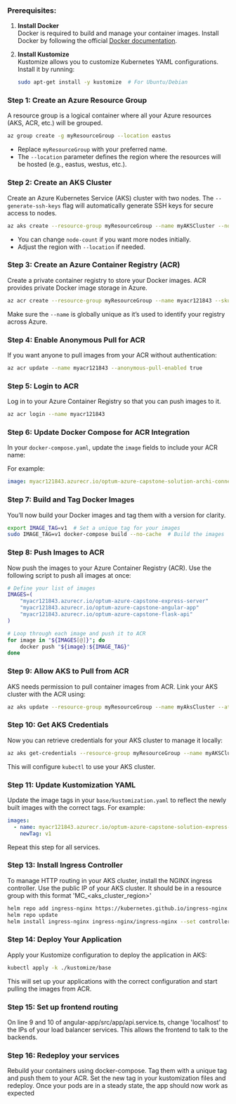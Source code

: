 ### Prerequisites:
1. **Install Docker**  
   Docker is required to build and manage your container images. Install Docker by following the official [Docker documentation](https://docs.docker.com/get-docker/).

2. **Install Kustomize**  
   Kustomize allows you to customize Kubernetes YAML configurations. Install it by running:
   ```bash
   sudo apt-get install -y kustomize  # For Ubuntu/Debian
   ```

### Step 1: Create an Azure Resource Group
A resource group is a logical container where all your Azure resources (AKS, ACR, etc.) will be grouped.

```bash
az group create -g myResourceGroup --location eastus
```

- Replace `myResourceGroup` with your preferred name.
- The `--location` parameter defines the region where the resources will be hosted (e.g., eastus, westus, etc.).

### Step 2: Create an AKS Cluster
Create an Azure Kubernetes Service (AKS) cluster with two nodes. The `--generate-ssh-keys` flag will automatically generate SSH keys for secure access to nodes.

```bash
az aks create --resource-group myResourceGroup --name myAKSCluster --node-count 2 --generate-ssh-keys --location eastus
```

- You can change `node-count` if you want more nodes initially.
- Adjust the region with `--location` if needed.

### Step 3: Create an Azure Container Registry (ACR)
Create a private container registry to store your Docker images. ACR provides private Docker image storage in Azure.

```bash
az acr create --resource-group myResourceGroup --name myacr121843 --sku Standard --location eastus
```

Make sure the `--name` is globally unique as it’s used to identify your registry across Azure.

### Step 4: Enable Anonymous Pull for ACR
If you want anyone to pull images from your ACR without authentication:

```bash
az acr update --name myacr121843 --anonymous-pull-enabled true
```

### Step 5: Login to ACR
Log in to your Azure Container Registry so that you can push images to it.

```bash
az acr login --name myacr121843
```

### Step 6: Update Docker Compose for ACR Integration
In your `docker-compose.yaml`, update the `image` fields to include your ACR name:

For example:
```yaml
image: myacr121843.azurecr.io/optum-azure-capstone-solution-archi-connect-frontend:${IMAGE_TAG}
```

### Step 7: Build and Tag Docker Images
You’ll now build your Docker images and tag them with a version for clarity.

```bash
export IMAGE_TAG=v1  # Set a unique tag for your images
sudo IMAGE_TAG=v1 docker-compose build --no-cache  # Build the images
```

### Step 8: Push Images to ACR
Now push the images to your Azure Container Registry (ACR). Use the following script to push all images at once:

```bash
# Define your list of images
IMAGES=(
    "myacr121843.azurecr.io/optum-azure-capstone-express-server"
    "myacr121843.azurecr.io/optum-azure-capstone-angular-app"
    "myacr121843.azurecr.io/optum-azure-capstone-flask-api"
)

# Loop through each image and push it to ACR
for image in "${IMAGES[@]}"; do
    docker push "${image}:${IMAGE_TAG}"
done
```

### Step 9: Allow AKS to Pull from ACR
AKS needs permission to pull container images from ACR. Link your AKS cluster with the ACR using:

```bash
az aks update --resource-group myResourceGroup --name myAksCluster --attach-acr myacr121843
```

### Step 10: Get AKS Credentials
Now you can retrieve credentials for your AKS cluster to manage it locally:

```bash
az aks get-credentials --resource-group myResourceGroup --name myAKSCluster
```

This will configure `kubectl` to use your AKS cluster.

### Step 11: Update Kustomization YAML
Update the image tags in your `base/kustomization.yaml` to reflect the newly built images with the correct tags. For example:

```yaml
images:
  - name: myacr121843.azurecr.io/optum-azure-capstone-solution-express-server
    newTag: v1
```

Repeat this step for all services.

### Step 13: Install Ingress Controller
To manage HTTP routing in your AKS cluster, install the NGINX ingress controller. Use the public IP of your AKS cluster. It should be in a resource group with this format 'MC_<your-rg-name>_<your-aks-cluster-name>_<aks_cluster_region>'

```bash
helm repo add ingress-nginx https://kubernetes.github.io/ingress-nginx
helm repo update
helm install ingress-nginx ingress-nginx/ingress-nginx --set controller.service.loadBalancerIP=<your-public-ip>
```

### Step 14: Deploy Your Application
Apply your Kustomize configuration to deploy the application in AKS:

```bash
kubectl apply -k ./kustomize/base
```

This will set up your applications with the correct configuration and start pulling the images from ACR.

### Step 15: Set up frontend routing

On line 9 and 10 of angular-app/src/app/api.service.ts, change 'localhost' to the IPs of your load balancer services. This allows the frontend to talk to the backends.

### Step 16: Redeploy your services

Rebuild your containers using docker-compose. Tag them with a unique tag and push them to your ACR. Set the new tag in your kustomization files and redeploy. Once your pods are in a steady state, the app should now work as expected
